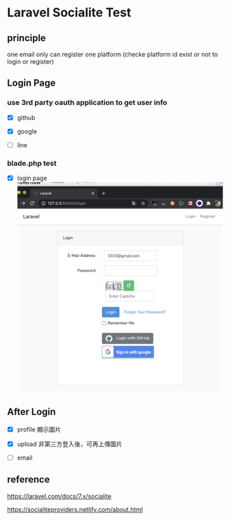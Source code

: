 # Laravel Socialite Test


## principle
one email only can register one platform (checke platform id exist or not to login or register)


## Login Page

### use  3rd party oauth application to get user info 
- [x] github

- [x] google 

- [ ] line


### blade.php test

- [x] login page
![image](https://github.com/kiddchantw/testSocialite/blob/master/public/loginPage.png?raw=true)



## After Login 

- [x] profile 顯示圖片

- [x] upload  非第三方登入後，可再上傳圖片

- [ ] email 


## reference

https://laravel.com/docs/7.x/socialite

https://socialiteproviders.netlify.com/about.html





